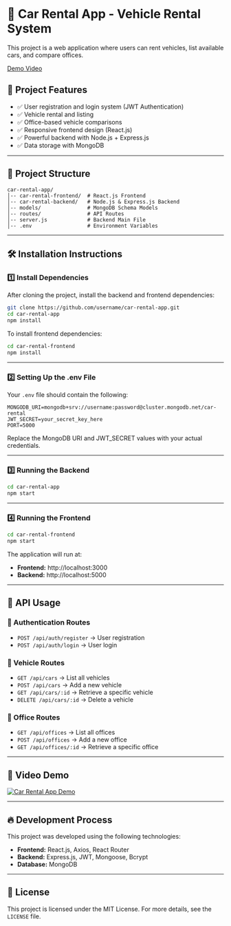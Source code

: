 # 🚗 Car Rental App - Vehicle Rental System

This project is a web application where users can rent vehicles, list available cars, and compare offices.

[Demo Video](https://www.youtube.com/watch?v=JShFPJBYvBA)


## 📌 Project Features

- ✅ User registration and login system (JWT Authentication)
- ✅ Vehicle rental and listing
- ✅ Office-based vehicle comparisons
- ✅ Responsive frontend design (React.js)
- ✅ Powerful backend with Node.js + Express.js
- ✅ Data storage with MongoDB

---

## 📂 Project Structure

```plaintext
car-rental-app/
│-- car-rental-frontend/  # React.js Frontend
│-- car-rental-backend/   # Node.js & Express.js Backend
│-- models/               # MongoDB Schema Models
│-- routes/               # API Routes
│-- server.js             # Backend Main File
│-- .env                  # Environment Variables
```

---

## 🛠 Installation Instructions

### 1️⃣ Install Dependencies

After cloning the project, install the backend and frontend dependencies:

```bash
git clone https://github.com/username/car-rental-app.git
cd car-rental-app
npm install
```

To install frontend dependencies:

```bash
cd car-rental-frontend
npm install
```

---

### 2️⃣ Setting Up the .env File

Your `.env` file should contain the following:

```env
MONGODB_URI=mongodb+srv://username:password@cluster.mongodb.net/car-rental
JWT_SECRET=your_secret_key_here
PORT=5000
```

Replace the MongoDB URI and JWT_SECRET values with your actual credentials.

---

### 3️⃣ Running the Backend

```bash
cd car-rental-app
npm start
```

---

### 4️⃣ Running the Frontend

```bash
cd car-rental-frontend
npm start
```

The application will run at:

- **Frontend:** http://localhost:3000  
- **Backend:** http://localhost:5000  

---

## 📌 API Usage

### 🔐 Authentication Routes

- `POST /api/auth/register` → User registration
- `POST /api/auth/login` → User login

### 🚗 Vehicle Routes

- `GET /api/cars` → List all vehicles
- `POST /api/cars` → Add a new vehicle
- `GET /api/cars/:id` → Retrieve a specific vehicle
- `DELETE /api/cars/:id` → Delete a vehicle

### 🏢 Office Routes

- `GET /api/offices` → List all offices
- `POST /api/offices` → Add a new office
- `GET /api/offices/:id` → Retrieve a specific office

---

## 🎥 Video Demo

[![Car Rental App Demo](https://img.youtube.com/vi/YOUTUBE_VIDEO_ID/0.jpg)](https://www.youtube.com/watch?v=YOUTUBE_VIDEO_ID)

---

## 🔥 Development Process

This project was developed using the following technologies:

- **Frontend:** React.js, Axios, React Router
- **Backend:** Express.js, JWT, Mongoose, Bcrypt
- **Database:** MongoDB

---

## 📄 License

This project is licensed under the MIT License. For more details, see the `LICENSE` file.
